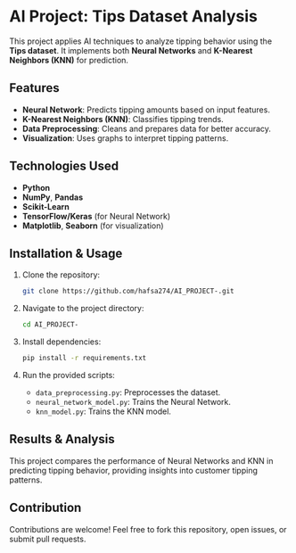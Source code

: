 # AI Project: Tips Dataset Analysis

This project applies AI techniques to analyze tipping behavior using the **Tips dataset**. It implements both **Neural Networks** and **K-Nearest Neighbors (KNN)** for prediction.

## Features

- **Neural Network**: Predicts tipping amounts based on input features.
- **K-Nearest Neighbors (KNN)**: Classifies tipping trends.
- **Data Preprocessing**: Cleans and prepares data for better accuracy.
- **Visualization**: Uses graphs to interpret tipping patterns.

## Technologies Used

- **Python**
- **NumPy**, **Pandas**
- **Scikit-Learn**
- **TensorFlow/Keras** (for Neural Network)
- **Matplotlib**, **Seaborn** (for visualization)

## Installation & Usage

1. Clone the repository:
   ```bash
   git clone https://github.com/hafsa274/AI_PROJECT-.git
   ```

2. Navigate to the project directory:
   ```bash
   cd AI_PROJECT-
   ```

3. Install dependencies:
   ```bash
   pip install -r requirements.txt
   ```

4. Run the provided scripts:
   - `data_preprocessing.py`: Preprocesses the dataset.
   - `neural_network_model.py`: Trains the Neural Network.
   - `knn_model.py`: Trains the KNN model.

## Results & Analysis

This project compares the performance of Neural Networks and KNN in predicting tipping behavior, providing insights into customer tipping patterns.

## Contribution

Contributions are welcome! Feel free to fork this repository, open issues, or submit pull requests.
